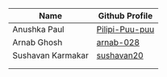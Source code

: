 
| Name                  | Github    Profile                                             |
| --------------------- | ------------------------------------------------------------- |
| Anushka Paul          | [Pilipi-Puu-puu](https://github.com/pilipi-puu-puu)           |
| Arnab Ghosh           | [arnab-028](https://github.com/arnab-028)                     |
| Sushavan Karmakar     | [sushavan20](https://github.com/Sushavan20)                   |
|                       |                                                               |
|                       |                                                               |
